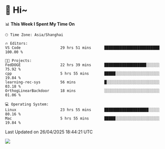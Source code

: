 # 👋 Hi~

<!--START_SECTION:waka-->
📊 **This Week I Spent My Time On** 

```text
🕑︎ Time Zone: Asia/Shanghai

🔥 Editors: 
VS Code                  29 hrs 51 mins      █████████████████████████   100.00 % 

🐱‍💻 Projects: 
FedDOGE                  22 hrs 39 mins      ███████████████████░░░░░░   75.92 % 
cpp                      5 hrs 55 mins       █████░░░░░░░░░░░░░░░░░░░░   19.84 % 
learning-rec-sys         56 mins             █░░░░░░░░░░░░░░░░░░░░░░░░   03.18 % 
OrthogLinearBackdoor     18 mins             ░░░░░░░░░░░░░░░░░░░░░░░░░   01.06 % 

💻 Operating System: 
Linux                    23 hrs 55 mins      ████████████████████░░░░░   80.16 % 
Mac                      5 hrs 55 mins       █████░░░░░░░░░░░░░░░░░░░░   19.84 % 
```


 Last Updated on 26/04/2025 18:44:21 UTC
<!--END_SECTION:waka-->

![](https://komarev.com/ghpvc/?username=lvdongyi&label=Profile%20views&color=0e75b6&style=flat)
<!---
lvdongyi/lvdongyi is a ✨ special ✨ repository because its `README.md` (this file) appears on your GitHub profile.
You can click the Preview link to take a look at your changes.
--->
